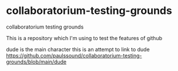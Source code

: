 # collaboratorium-testing-grounds
collaboratorium testing grounds


This is a repository which I'm using to test the features of github


dude is the main character this is an attempt to link to dude https://github.com/paulssound/collaboratorium-testing-grounds/blob/main/dude
